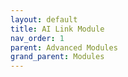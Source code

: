 ```yaml
---
layout: default
title: AI Link Module
nav_order: 1
parent: Advanced Modules
grand_parent: Modules
---
```


